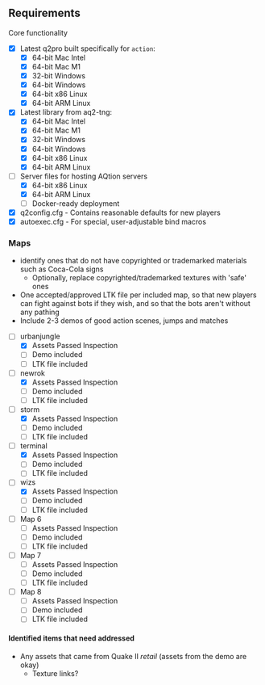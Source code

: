## Requirements
Core functionality
- [x] Latest q2pro built specifically for `action`:
    - [x] 64-bit Mac Intel
    - [x] 64-bit Mac M1
    - [x] 32-bit Windows
    - [x] 64-bit Windows
    - [x] 64-bit x86 Linux
    - [x] 64-bit ARM Linux

- [x] Latest library from aq2-tng:
    - [x] 64-bit Mac Intel
    - [x] 64-bit Mac M1
    - [x] 32-bit Windows
    - [x] 64-bit Windows
    - [x] 64-bit x86 Linux
    - [x] 64-bit ARM Linux

- [ ] Server files for hosting AQtion servers
    - [x] 64-bit x86 Linux
    - [x] 64-bit ARM Linux
    - [ ] Docker-ready deployment

- [x] q2config.cfg - Contains reasonable defaults for new players
- [x] autoexec.cfg - For special, user-adjustable bind macros

### Maps
* identify ones that do not have copyrighted or trademarked materials such as Coca-Cola signs
  * Optionally, replace copyrighted/trademarked textures with 'safe' ones
* One accepted/approved LTK file per included map, so that new players can fight against bots if they wish, and so that the bots aren't without any pathing
* Include 2-3 demos of good action scenes, jumps and matches

- [ ] urbanjungle
  - [x] Assets Passed Inspection
  - [ ] Demo included
  - [ ] LTK file included
- [ ] newrok
  - [x] Assets Passed Inspection
  - [ ] Demo included
  - [ ] LTK file included
- [ ] storm
  - [x] Assets Passed Inspection
  - [ ] Demo included
  - [ ] LTK file included
- [ ] terminal
  - [x] Assets Passed Inspection
  - [ ] Demo included
  - [ ] LTK file included
- [ ] wizs
  - [x] Assets Passed Inspection
  - [ ] Demo included
  - [ ] LTK file included
- [ ] Map 6 
  - [ ] Assets Passed Inspection
  - [ ] Demo included
  - [ ] LTK file included
- [ ] Map 7 
  - [ ] Assets Passed Inspection
  - [ ] Demo included
  - [ ] LTK file included
- [ ] Map 8 
  - [ ] Assets Passed Inspection
  - [ ] Demo included
  - [ ] LTK file included

#### Identified items that need addressed
* Any assets that came from Quake II _retail_ (assets from the demo are okay)
  * Texture links?

